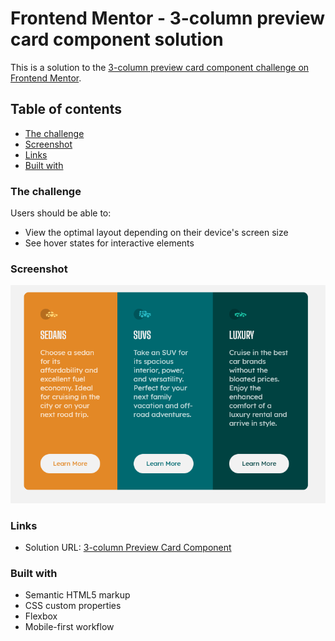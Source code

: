 # Frontend Mentor - 3-column preview card component solution

This is a solution to the [3-column preview card component challenge on Frontend Mentor](https://www.frontendmentor.io/challenges/3column-preview-card-component-pH92eAR2-).

## Table of contents

- [The challenge](#the-challenge)
- [Screenshot](#screenshot)
- [Links](#links)
- [Built with](#built-with)

### The challenge

Users should be able to:

- View the optimal layout depending on their device's screen size
- See hover states for interactive elements

### Screenshot

![](./screen_project.png)

### Links

- Solution URL: [3-column Preview Card Component](https://musing-snyder-8ce5b3.netlify.app)

### Built with

- Semantic HTML5 markup
- CSS custom properties
- Flexbox
- Mobile-first workflow
